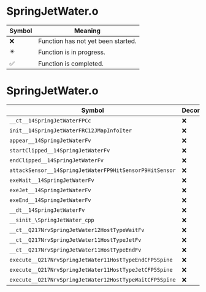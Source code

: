 # SpringJetWater.o
| Symbol | Meaning 
| ------------- | ------------- 
| :x: | Function has not yet been started. 
| :eight_pointed_black_star: | Function is in progress. 
| :white_check_mark: | Function is completed. 


# SpringJetWater.o
| Symbol | Decompiled? |
| ------------- | ------------- |
| `__ct__14SpringJetWaterFPCc` | :x: |
| `init__14SpringJetWaterFRC12JMapInfoIter` | :x: |
| `appear__14SpringJetWaterFv` | :x: |
| `startClipped__14SpringJetWaterFv` | :x: |
| `endClipped__14SpringJetWaterFv` | :x: |
| `attackSensor__14SpringJetWaterFP9HitSensorP9HitSensor` | :x: |
| `exeWait__14SpringJetWaterFv` | :x: |
| `exeJet__14SpringJetWaterFv` | :x: |
| `exeEnd__14SpringJetWaterFv` | :x: |
| `__dt__14SpringJetWaterFv` | :x: |
| `__sinit_\SpringJetWater_cpp` | :x: |
| `__ct__Q217NrvSpringJetWater12HostTypeWaitFv` | :x: |
| `__ct__Q217NrvSpringJetWater11HostTypeJetFv` | :x: |
| `__ct__Q217NrvSpringJetWater11HostTypeEndFv` | :x: |
| `execute__Q217NrvSpringJetWater11HostTypeEndCFP5Spine` | :x: |
| `execute__Q217NrvSpringJetWater11HostTypeJetCFP5Spine` | :x: |
| `execute__Q217NrvSpringJetWater12HostTypeWaitCFP5Spine` | :x: |
